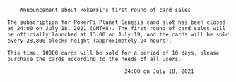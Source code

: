         Announcement about PokerFi's first round of card sales

    The subscription for PokerFi Planet Genesis card slot has been closed at 24:00 on July 18, 2021 (GMT+8). The first round of card sales will be officially launched at 13:00 on July 19, and the cards will be sold every 28,800 blocks height (approximately 24 hours).

    This time, 10000 cards will be sold for a period of 10 days, please purchase the cards according to the needs of all users.

                                         24:00 on July 18, 2021